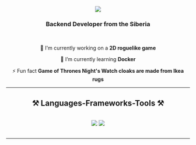 <h1 align="center">
    <img src="https://readme-typing-svg.herokuapp.com/?font=Righteous&size=35&center=true&vCenter=true&width=500&height=70&duration=4000&lines=Hello+world!+👋';+I'm+Camil!;" />
</h1>

<h3 align="center">Backend Developer from the Siberia</h3>

<br/>

<div align="center">
 
 🔭 I'm currently working on a **2D roguelike game**
 
 🌱 I’m currently learning **Docker**

 ⚡ Fun fact **Game of Thrones Night's Watch cloaks are made from Ikea rugs**

 </div>
 
 <hr/>
 
<h2 align="center">⚒️ Languages-Frameworks-Tools ⚒️</h2>
<br/>
<div align="center">
    <img src="https://skillicons.dev/icons?i=python,c,ruby,javascript" />
    <img src="https://skillicons.dev/icons?i=postgresql,mysql,sqlite,docker,redis,rabbitmq,kafka" /><br>
</div>

<br/>
<hr/>
